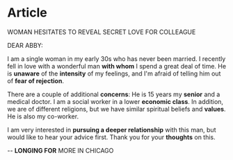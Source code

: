 # Article

WOMAN HESITATES TO REVEAL SECRET LOVE FOR COLLEAGUE

DEAR ABBY:

I am a single woman in my early 30s who has never been married. I recently fell in love with a wonderful man **with whom** I spend a great deal of time. He is **unaware** of the **intensity** of my feelings, and I'm afraid of telling him out of **fear of rejection**.

There are a couple of additional **concerns**: He is 15 years my **senior** and a medical doctor. I am a social worker in a lower **economic class**. In addition, we are of different religions, but we have similar spiritual beliefs and **values**. He is also my co-worker.

I am very interested in **pursuing a deeper relationship** with this man, but would like to hear your advice first. Thank you for your **thoughts** on this.

\-- **LONGING FOR** MORE IN CHICAGO
